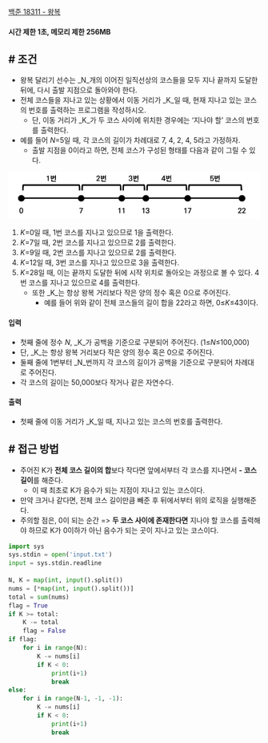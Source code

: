 
[백준 18311 - 왕복](https://www.acmicpc.net/problem/18311)

#### **시간 제한 1초, 메모리 제한 256MB**

## **# 조건**

- 왕복 달리기 선수는 _N_개의 이어진 일직선상의 코스들을 모두 지나 끝까지 도달한 뒤에, 다시 출발 지점으로 돌아와야 한다. 
- 전체 코스들을 지나고 있는 상황에서 이동 거리가 _K_일 때, 현재 지나고 있는 코스의 번호를 출력하는 프로그램을 작성하시오. 
	- 단, 이동 거리가 _K_가 두 코스 사이에 위치한 경우에는 ‘지나야 할’ 코스의 번호를 출력한다.
- 예를 들어 _N_=5일 때, 각 코스의 길이가 차례대로 7, 4, 2, 4, 5라고 가정하자. 
	- 출발 지점을 0이라고 하면, 전체 코스가 구성된 형태를 다음과 같이 그릴 수 있다.

![](assets/Pasted%20image%2020230912024824.png)

1. _K_=0일 때, 1번 코스를 지나고 있으므로 1을 출력한다.
2. _K_=7일 때, 2번 코스를 지나고 있으므로 2를 출력한다.
3. _K_=9일 때, 2번 코스를 지나고 있으므로 2를 출력한다.
4. _K_=12일 때, 3번 코스를 지나고 있으므로 3을 출력한다.
5. _K_=28일 때, 이는 끝까지 도달한 뒤에 시작 위치로 돌아오는 과정으로 볼 수 있다. 4번 코스를 지나고 있으므로 4를 출력한다.
	- 또한 _K_는 항상 왕복 거리보다 작은 양의 정수 혹은 0으로 주어진다. 
		- 예를 들어 위와 같이 전체 코스들의 길이 합을 22라고 하면, 0≤_K_≤43이다.

#### **입력**
- 첫째 줄에 정수 _N_, _K_가 공백을 기준으로 구분되어 주어진다. (1≤_N_≤100,000) 
- 단, _K_는 항상 왕복 거리보다 작은 양의 정수 혹은 0으로 주어진다. 
- 둘째 줄에 1번부터 _N_번까지 각 코스의 길이가 공백을 기준으로 구분되어 차례대로 주어진다. 
- 각 코스의 길이는 50,000보다 작거나 같은 자연수다.

#### **출력**
- 첫째 줄에 이동 거리가 _K_일 때, 지나고 있는 코스의 번호를 출력한다.

## **# 접근 방법**

- 주어진 K가 **전체 코스 길이의 합**보다 작다면 앞에서부터 각 코스를 지나면서 **- 코스 길이**를 해준다.
	- 이 때 최초로 K가 음수가 되는 지점이 지나고 있는 코스이다.
- 만약 크거나 같다면, 전체 코스 길이만큼 빼준 후 뒤에서부터 위의 로직을 실행해준다.
- 주의할 점은, 0이 되는 순간 => **두 코스 사이에 존재한다면** 지나야 할 코스를 출력해야 하므로 K가 0이하가 아닌 음수가 되는 곳이 지나고 있는 코스이다.

```python
import sys  
sys.stdin = open('input.txt')  
input = sys.stdin.readline  
  
N, K = map(int, input().split())  
nums = [*map(int, input().split())]  
total = sum(nums)  
flag = True  
if K >= total:  
    K -= total  
    flag = False  
if flag:  
    for i in range(N):  
        K -= nums[i]  
        if K < 0:  
            print(i+1)  
            break  
else:  
    for i in range(N-1, -1, -1):  
        K -= nums[i]  
        if K < 0:  
            print(i+1)  
            break
```